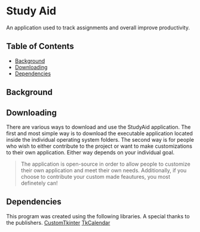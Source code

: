 # Study Aid
An application used to track assignments and overall improve productivity.

## Table of Contents
- [Background](#background)
- [Downloading](#downloading)
- [Dependencies](#dependencies)

## Background

## Downloading
There are various ways to download and use the StudyAid application. The first and most simple way is to download the executable application located inside the individual operating system folders. The second way is for people who wish to either contribute to the project or want to make customizations to their own application. Either way depends on your individual goal. 

> The application is open-source in order to allow people to customize their own application and meet their own needs. Additionally, if you choose to contribute your custom made feautures, you most definetely can!

## Dependencies
This program was created using the following libraries. A special thanks to the publishers.
[CustomTkinter](https://github.com/TomSchimansky/CustomTkinter)
[TkCalendar](https://pypi.org/project/tkcalendar/#:~:text=tkcalendar%20is%20a%20python%20module,list%20for%20a%20given%20day.)

